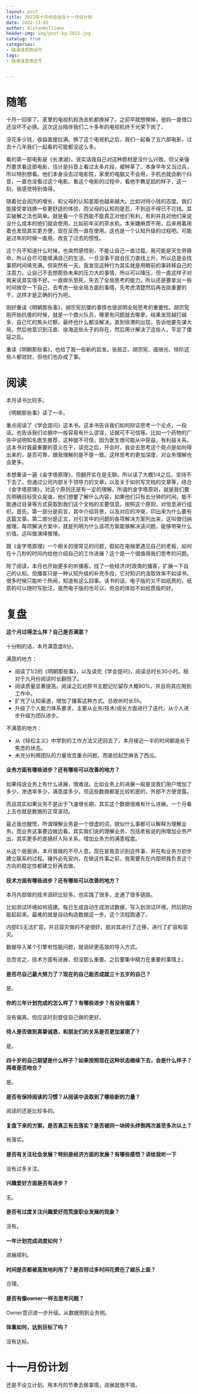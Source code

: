 ```yaml
---
layout: post
title: 2022年十月份总结与十一月份计划
date: 2022-11-05
author: AlstonWilliams
header-img: img/post-bg-2015.jpg
catalog: true
categories:
- 路漫漫其修远兮
tags:
- 路漫漫其修远兮


---
```




# 随笔

十月一回家了。家里的电视机和洗衣机都换掉了。之前早就想换掉，爸妈一直借口还没坏不必换。这次这台陪伴我们二十多年的电视机终于光荣下岗了。

没花多少钱，收益直接拉满。换了这个电视机之后，我们一起看了五六部电影，过去十几年我们一起看的可能都没这么多。

看的第一部电影是《长津湖》，说实话我自己对这种题材是没什么兴致。但父亲强烈要求看这部电影，估计是抖音上看过太多片段，被种草了。本身早年又当过兵，所以特别想看。他们本身没去过电影院，家里的电脑又不会用，手机也就会刷个抖音，一直也没看过这个电影。看这个电影的过程中，看他手舞足蹈的样子，这一刻，我感觉特别值得。

随着社会阅历的增长，和父母的认知差距也越来越大。比如对待小钱的态度。我们能接受拿钱换一些更舒适的体验，而父母的认知则是忍，不到迫不得已不花钱。其实破解之法也简单。就是看一个东西能不能真正对他们有利，有利并且对他们来说没什么成本的他们就会使用。比如前年买的茶水机，本来嫌麻烦不用，后来用着用着也发现其实更方便，现在反而一直在使用。这也是一个认知升级的过程吧。可能是过年的时候一直用，改变了过去的惯性。

这个月不知道什么时候，也突然感悟到，不能让自己一直过载。我可能是天生劳碌命，所以会尽可能填满自己的生活。一旦没事干就会压力直线上升，所以总是会找事把时间填充满。但突然有一天，我发现这种行为其实就是用眼前的事转移自己的注意力，让自己不去想那些未来的压力大的事情，所以可以降压，但一直这样子对我来说其实很不好。一直娱乐至死，失去了全局思考的能力。所以还是要拿出一些时间放空一下自己，去考虑一些全局方面的事情，先考虑清楚然后再去挑重要的干，这样才是正确的行为吧。

刚好重读《明朝那些事》，胡宗宪抗倭的事情也很说明全局思考的重要性。胡宗宪刚开始抗倭的时候，就是一个救火队员，哪里有问题就去哪里，结果发现越打越多，自己忙的焦头烂额，最终也什么都没解决。直到徐渭的出现，告诉他要先谋大局，然后他意识到汪直、徐海这些头子的存在，然后用计解决了这些人，平定了倭寇之乱。

重读《明朝那些事》，也给了我一些新的启发。张居正、胡宗宪、戚继光、徐阶这些人都敛财，但他们也办成了事。



# 阅读

本月读书比较多。

《明朝那些事》读了一半。

重点阅读了《学会提问》这本书。这本书告诉我们如何辩证思考一个论点，一段话。也告诉我们论据中一般容易有什么谬误，证据可不可信等。比如一个药物的广告中说明知名医生推荐，这种就不可信，因为医生很可能从中获益，有利益关系。这本书对我最重要的意义在于，读完之后，开会时，我会去思考这个观点是如何得出来的，是否可靠，跟我理解的是不是一致。这样思考的更加深度，对业务理解也会更多。

本想重读一遍《金字塔原理》，但翻开实在是无聊。所以读了大概1/4之后，坚持不下去了。但通过公司内部关于领导力的文章，以及关于如何写文档的文章等，结合《金字塔原理》，对这个原则还是有一定的理解。所谓的金字塔原则，就是我们要先明确目标受众是谁，他们想要了解什么内容，如果他们只有五分钟的时间，能不能通过目录等方式获取到我们这个文档的主要信息。按照这个原则，对信息进行组织。首先，第一部分是前言，其中介绍背景，以及对应的冲突，印出来为什么要有这篇文章。第二部分是正文，对引言中的问题的各项解决方案列出来，这叫做归纳推理。每项解决方案中，就是列明为什么该项方案能够解决该问题，能够带来什么价值。这叫做演绎推理。

跟《金字塔原理》一个相关的很常见的问题，假如在电梯里遇见自己的老板，如何在十几秒的时间内给他介绍自己的工作进展？这个是一个很值得我们思考的问题。

除了阅读，本月也开始更多的听播客。找了一些经济/时政类的播客，扩展一下自己的认知。但播客只是一种认知升级的补充手段，它对知识的汲取效率不如读书。很多时候只能听个热闹，知道有这么回事。读书的话，电子版的又不如纸质的，纸质的可以随时写批注，虽然电子版的也可以，但总的体验不如纸质版的好。

# 复盘

#### 这个月过得怎么样？自己是否满意？

十分制的话，本月满意度8分。

满意的地方：

- 阅读了1/2的《明朝那些事》，以及读完《学会提问》，阅读总时长30小时。相对于九月份阅读时长翻倍了。
- 阅读质量显著提高。阅读之后对原书主题记忆留存大概80%，并且将其应用到工作中。
- 扩充了认知渠道，增加了播客这种方式。总收听时长5h。
- 升级了个人能力体系要求，主要从业务/技术/成长方面进行了迭代，从个人进步升级为团队进步。

不满意的地方：

- 从《轻松主义》中学到的工作方法又还回去了，本月接近一半的时间都是处于焦虑的状态。
- 未充分利用团队的力量攻克重点问题，而是捡起芝麻丢了西瓜。

#### 业务方面有哪些进步？还有哪些可以改善的地方？

如果纯说业务上有什么进展，很难说。比如业务上的进展一般是说我们用户增加了多少，渗透率多少，满意度多少。但这些数据都是比较机密的，外部不方便泄露。

而且其实如果业务不是出于飞速增长期，其实这个数据很难有什么进展。一个月看上去也就是数据的正常波动。

最近我也醒悟，所谓理解业务是一个很虚的词，貌似什么事都可以解释为理解业务。而业务这事要边做边看。其实我们说的理解业务，包括老板说的用增加业务产出，其实更多的是搞好人际关系，增加业务方的满意程度。

从这个层面讲，本月我做的不尽人意。现在是我意识到这件事，并在和业务方初步建立联系的过程。攘外必先安内，在做这件事之前，我需要先在内部把我负责这个方向的稳定性都建立好再去做。

#### 技术方面有哪些进步？还有哪些可以改善的地方？

本月内部做的技术调研比较多。也实践了很多，走通了很多链路。

比如测试环境如何搭建。每日生成自动生成测试数据，写入到测试环境，然后把功能起起来。最难的就是自动构造数据这一步。这个流程跑通了。

内部ES无法扩容，并且容灾做的不是很好。就对其进行了迁移，进行了扩容和容灾。

数据导入某个引擎有性能问题，就调研更高效的导入方式。

总而言之，技术方面有进展，但没那么重要。之后要集中精力在重要的事情上。

#### 是否尽自己最大努力了？现在的自己能否成就三十五岁的自己？

是。

#### 你的三年计划完成的怎么样了？有哪些进步？有没有偏离？

没有偏离。但应该时刻督促自己做的更好。

#### 待人是否做到真挚诚恳，和朋友们的关系是否更加紧密了？

是。

#### 四十岁的自己期望是什么样子？如果按照现在这种状态继续下去，会是什么样子？两者是否吻合？

是。

#### 是否有保持阅读的习惯？从阅读中汲取到了哪些新的力量？

阅读的还是比较多的。

#### 复盘下来的方案，是否真正有去落实？是否被同一块砖头绊倒两次甚至多次以上？

有落实。

#### 是否有关注社会发展？特别是经济方面的发展？有哪些感悟？讲给我听一下

没有过多关注。

#### 兴趣爱好方面是否有进步？

无。

#### 是否有过度关注兴趣爱好而荒废职业发展的现象？

没有。

#### 一年计划完成进度如何？

进展顺利。

#### 时间是否都被高效地利用了？是否将过多时间花费在了娱乐上面？

合理。

#### 是否有像owner一样去思考问题？

Owner意识进一步升级。从数据侧到业务侧。

#### 体重如何，达到目标了吗？

没有达标。



# 十一月份计划

还是不设立计划。用本月的节奏去做事情，进展就很不错。